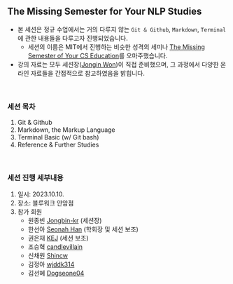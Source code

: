 ## The Missing Semester for Your NLP Studies

- 본 세션은 정규 수업에서는 거의 다루지 않는 `Git & Github`, `Markdown`, `Terminal`에 관한 내용들을 다루고자 진행되었습니다.
  - 세션의 이름은 MIT에서 진행하는 비슷한 성격의 세미나 [The Missing Semester of Your CS Education](https://missing.csail.mit.edu/)를 오마주했습니다.
- 강의 자료는 모두 세션장([Jongin Won](https://github.com/Jongbin-kr))이 직접 준비했으며, 그 과정에서 다양한 온라인 자료들을 간접적으로 참고하였음을 밝힙니다.

<br>

### 세션 목차
1. Git & Github
2. Markdown, the Markup Language
3. Terminal Basic (w/ Git bash)
4. Reference & Further Studies

<br>

### 세션 진행 세부내용
1. 일시: 2023.10.10.
2. 장소: 블루워크 안암점
3. 참가 회원
   - 원종빈 [Jongbin-kr](https://github.com/Jongbin-kr) (세션장)
   - 한선아 [Seonah Han](https://github.com/linea77) (학회장 및 세션 보조)
   - 권은재 [KEJ](https://github.com/en0226) (세션 보조)
   - 조승혁 [candlevillain](https://github.com/candlevillain)
   - 신채원 [Shincw](https://github.com/Shincw)
   - 김정아 [wjddk314](https://github.com/wjddk314)
   - 김선혜 [Dogseone04](https://github.com/Dogseone04)
